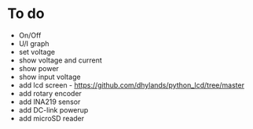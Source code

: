 # To do
- On/Off
- U/I graph
- set voltage
- show voltage and current
- show power
- show input voltage
- add lcd screen - https://github.com/dhylands/python_lcd/tree/master
- add rotary encoder
- add INA219 sensor
- add DC-link powerup
- add microSD reader
